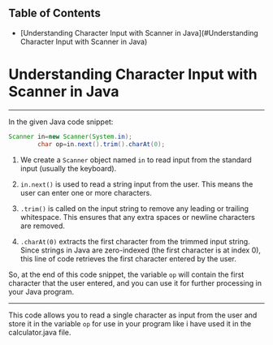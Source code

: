 ## Table of Contents

- [Understanding Character Input with Scanner in Java](#Understanding Character Input with Scanner in Java)

# Understanding Character Input with Scanner in Java

---

In the given Java code snippet:

```java
Scanner in=new Scanner(System.in);
        char op=in.next().trim().charAt(0);
```

1. We create a `Scanner` object named `in` to read input from the standard input (usually the keyboard).

2. `in.next()` is used to read a string input from the user. This means the user can enter one or more characters.

3. `.trim()` is called on the input string to remove any leading or trailing whitespace. This ensures that any extra
   spaces or newline characters are removed.

4. `.charAt(0)` extracts the first character from the trimmed input string. Since strings in Java are zero-indexed (the
   first character is at index 0), this line of code retrieves the first character entered by the user.

So, at the end of this code snippet, the variable `op` will contain the first character that the user entered, and you
can use it for further processing in your Java program.

---

This code allows you to read a single character as input from the user and store it in the variable `op` for use in your
program like i have used it in the calculator.java file.